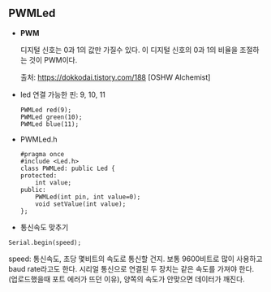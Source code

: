 

## PWMLed

- **PWM**

  디지털 신호는 0과 1의 값만 가질수 있다. 이 디지털 신호의 0과 1의 비율을 조절하는 것이 PWM이다. 

  출처: https://dokkodai.tistory.com/188 [OSHW Alchemist]

- led 연결 가능한 핀: 9, 10, 11

  ~~~ 
  PWMLed red(9);
  PWMLed green(10);
  PWMLed blue(11);
  ~~~

- PWMLed.h

  ~~~ 
  #pragma once
  #include <Led.h>
  class PWMLed: public Led {
  protected:
      int value;
  public:
      PWMLed(int pin, int value=0);
      void setValue(int value);
  };
  ~~~

- 통신속도 맞추기

~~~ 
Serial.begin(speed);
~~~

speed: 통신속도, 초당 몇비트의 속도로 통신할 건지. 보통 9600비트로 많이 사용하고 baud rate라고도 한다. 시리얼 통신으로 연결된 두 장치는 같은 속도를 가져야 한다. (업로드했을때 포트 에러가 뜨던 이유), 양쪽의 속도가 안맞으면 데이터가 깨진다.